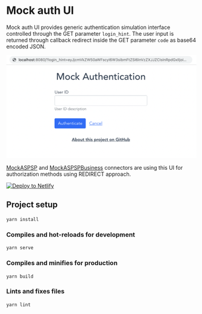 # Mock auth UI

Mock auth UI provides generic authentication simulation interface controlled through the GET parameter
`login_hint`. The user input is returned through callback redirect inside the GET parameter `code` as
base64 encoded JSON.

![Mock auth UI](mock-auth-ui.png)

[MockASPSP](https://enablebanking.com/docs/sdk/latest/#mockaspspconnectorsettings-type) and
[MockASPSPBusiness](https://enablebanking.com/docs/sdk/latest/#mockaspspbusinessconnectorsettings-type)
connectors are using this UI for authorization methods using REDIRECT approach.

[![Deploy to Netlify](https://www.netlify.com/img/deploy/button.svg)](https://app.netlify.com/start/deploy?repository=https://github.com/enablebanking/mock-auth-ui)

## Project setup
```
yarn install
```

### Compiles and hot-reloads for development
```
yarn serve
```

### Compiles and minifies for production
```
yarn build
```

### Lints and fixes files
```
yarn lint
```
